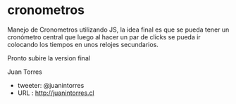 cronometros
===========

Manejo de Cronometros utilizando JS, la idea final es que se pueda tener un cronómetro central que luego al hacer un par de clicks se pueda ir colocando los tiempos en unos relojes secundarios.

Pronto subire la version final

Juan Torres
- tweeter: @juanintorres
- URL    : http://juanintorres.cl
